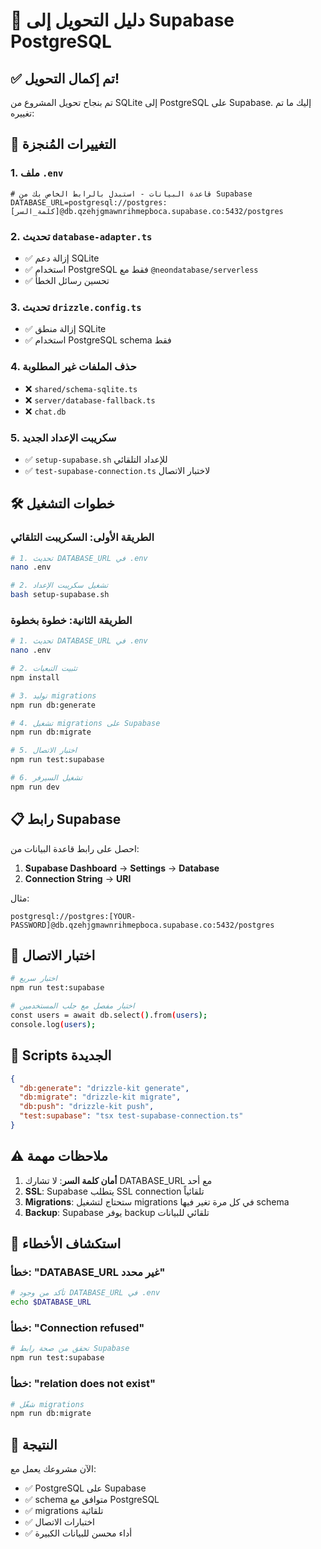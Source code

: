# 🚀 دليل التحويل إلى Supabase PostgreSQL

## ✅ تم إكمال التحويل!

تم بنجاح تحويل المشروع من SQLite إلى PostgreSQL على Supabase. إليك ما تم تغييره:

## 🔄 التغييرات المُنجزة

### 1. ملف `.env`

```env
# قاعدة البيانات - استبدل بالرابط الخاص بك من Supabase
DATABASE_URL=postgresql://postgres:[كلمة_السر]@db.qzehjgmawnrihmepboca.supabase.co:5432/postgres
```

### 2. تحديث `database-adapter.ts`

- ✅ إزالة دعم SQLite
- ✅ استخدام PostgreSQL فقط مع `@neondatabase/serverless`
- ✅ تحسين رسائل الخطأ

### 3. تحديث `drizzle.config.ts`

- ✅ إزالة منطق SQLite
- ✅ استخدام PostgreSQL schema فقط

### 4. حذف الملفات غير المطلوبة

- ❌ `shared/schema-sqlite.ts`
- ❌ `server/database-fallback.ts`
- ❌ `chat.db`

### 5. سكريبت الإعداد الجديد

- ✅ `setup-supabase.sh` للإعداد التلقائي
- ✅ `test-supabase-connection.ts` لاختبار الاتصال

## 🛠️ خطوات التشغيل

### الطريقة الأولى: السكريبت التلقائي

```bash
# 1. تحديث DATABASE_URL في .env
nano .env

# 2. تشغيل سكريبت الإعداد
bash setup-supabase.sh
```

### الطريقة الثانية: خطوة بخطوة

```bash
# 1. تحديث DATABASE_URL في .env
nano .env

# 2. تثبيت التبعيات
npm install

# 3. توليد migrations
npm run db:generate

# 4. تشغيل migrations على Supabase
npm run db:migrate

# 5. اختبار الاتصال
npm run test:supabase

# 6. تشغيل السيرفر
npm run dev
```

## 📋 رابط Supabase

احصل على رابط قاعدة البيانات من:

1. **Supabase Dashboard** → **Settings** → **Database**
2. **Connection String** → **URI**

مثال:

```
postgresql://postgres:[YOUR-PASSWORD]@db.qzehjgmawnrihmepboca.supabase.co:5432/postgres
```

## 🧪 اختبار الاتصال

```bash
# اختبار سريع
npm run test:supabase

# اختبار مفصل مع جلب المستخدمين
const users = await db.select().from(users);
console.log(users);
```

## 🔧 Scripts الجديدة

```json
{
  "db:generate": "drizzle-kit generate",
  "db:migrate": "drizzle-kit migrate",
  "db:push": "drizzle-kit push",
  "test:supabase": "tsx test-supabase-connection.ts"
}
```

## ⚠️ ملاحظات مهمة

1. **أمان كلمة السر**: لا تشارك DATABASE_URL مع أحد
2. **SSL**: Supabase يتطلب SSL connection تلقائياً
3. **Migrations**: ستحتاج لتشغيل migrations في كل مرة تغير فيها schema
4. **Backup**: Supabase يوفر backup تلقائي للبيانات

## 🐛 استكشاف الأخطاء

### خطأ: "DATABASE_URL غير محدد"

```bash
# تأكد من وجود DATABASE_URL في .env
echo $DATABASE_URL
```

### خطأ: "Connection refused"

```bash
# تحقق من صحة رابط Supabase
npm run test:supabase
```

### خطأ: "relation does not exist"

```bash
# شغّل migrations
npm run db:migrate
```

## 🎉 النتيجة

الآن مشروعك يعمل مع:

- ✅ PostgreSQL على Supabase
- ✅ schema متوافق مع PostgreSQL
- ✅ migrations تلقائية
- ✅ اختبارات الاتصال
- ✅ أداء محسن للبيانات الكبيرة
